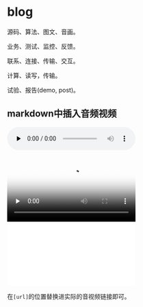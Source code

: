 # blog

源码、算法、图文、音画。

业务、测试、监控、反馈。

联系、连接、传输、交互。

计算、读写，传输。

试验、报告(demo, post)。

## markdown中插入音频视频

​<audio id="audio" controls="" preload="none">
    <source id="mp3" src="[url]">
</audio>

<video id="video" controls="" preload="none" poster="[image url]">
    <source id="mp4" src="[url]" type="video/mp4">
</video>

<iframe src="[url]" scrolling="no" frameborder="no" framespacing="0" allowfullscreen="true">
</iframe>

在`[url]`的位置替换进实际的音视频链接即可。
